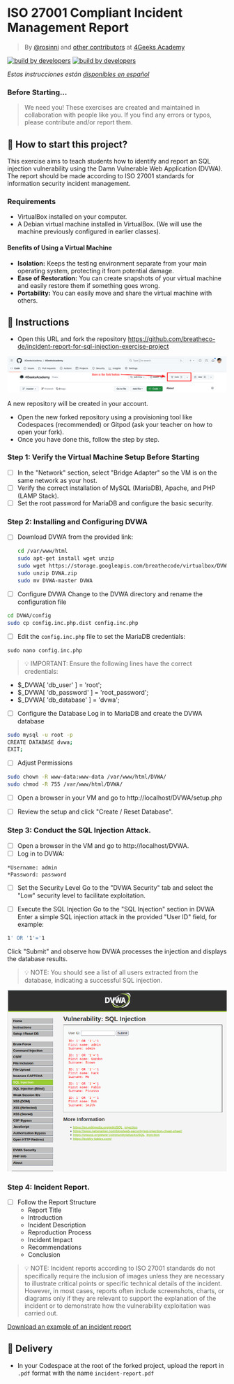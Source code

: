 # ISO 27001 Compliant Incident Management Report
<!-- hide -->

> By [@rosinni](https://github.com/rosinni) and [other contributors](https://github.com/4GeeksAcademy/deploying-wordpress-debian/graphs/contributors) at [4Geeks Academy](https://4geeksacademy.co/)

[![build by developers](https://img.shields.io/badge/build_by-Developers-blue)](https://4geeks.com)
[![build by developers](https://img.shields.io/twitter/follow/4geeksacademy?style=social&logo=twitter)](https://twitter.com/4geeksacademy)

*Estas instrucciones están [disponibles en español](https://github.com/breatheco-de/incident-report-management-exercise-project/blob/main/README.es.md)*
<!-- endhide -->

<!-- hide -->

### Before Starting...

> We need you! These exercises are created and maintained in collaboration with people like you. If you find any errors or typos, please contribute and/or report them.

<!-- endhide -->

## 🌱 How to start this project?

This exercise aims to teach students how to identify and report an SQL injection vulnerability using the Damn Vulnerable Web Application (DVWA). The report should be made according to ISO 27001 standards for information security incident management.

### Requirements

- VirtualBox installed on your computer.
- A Debian virtual machine installed in VirtualBox. (We will use the machine previously configured in earlier classes).

#### Benefits of Using a Virtual Machine

- **Isolation:** Keeps the testing environment separate from your main operating system, protecting it from potential damage.
- **Ease of Restoration:** You can create snapshots of your virtual machine and easily restore them if something goes wrong.
- **Portability:** You can easily move and share the virtual machine with others.

## 📝 Instructions

* Open this URL and fork the repository https://github.com/breatheco-de/incident-report-for-sql-injection-exercise-project

 ![fork button](https://github.com/4GeeksAcademy/4GeeksAcademy/blob/master/site/src/static/fork_button.png?raw=true)

A new repository will be created in your account.

* Open the new forked repository using a provisioning tool like Codespaces (recommended) or Gitpod (ask your teacher on how to open your fork).
* Once you have done this, follow the step by step.


### Step 1: Verify the Virtual Machine Setup Before Starting

- [ ] In the "Network" section, select "Bridge Adapter" so the VM is on the same network as your host.
- [ ] Verify the correct installation of MySQL (MariaDB), Apache, and PHP (LAMP Stack).
- [ ] Set the root password for MariaDB and configure the basic security.

### Step 2: Installing and Configuring DVWA

- [ ] Download DVWA from the provided link:
    ```sh
    cd /var/www/html
    sudo apt-get install wget unzip
    sudo wget https://storage.googleapis.com/breathecode/virtualbox/DVWA.zip
    sudo unzip DVWA.zip
    sudo mv DVWA-master DVWA
    ```

- [ ] Configure DVWA
Change to the DVWA directory and rename the configuration file
```sh
cd DVWA/config 
sudo cp config.inc.php.dist config.inc.php
```
- [ ] Edit the `config.inc.php` file to set the MariaDB credentials:
```ssh
sudo nano config.inc.php
```
> 💡 IMPORTANT: Ensure the following lines have the correct credentials:
* $_DVWA[ 'db_user' ] = 'root';
* $_DVWA[ 'db_password' ] = 'root_password'; 
* $_DVWA[ 'db_database' ] = 'dvwa';

- [ ] Configure the Database
Log in to MariaDB and create the DVWA database
```sh
sudo mysql -u root -p 
CREATE DATABASE dvwa; 
EXIT;
```
- [ ] Adjust Permissions
```sh
sudo chown -R www-data:www-data /var/www/html/DVWA/
sudo chmod -R 755 /var/www/html/DVWA/
```
- [ ] Open a browser in your VM and go to http://localhost/DVWA/setup.php
- [ ] Review the setup and click "Create / Reset Database".


### Step 3: Conduct the SQL Injection Attack.
- [ ] Open a browser in the VM and go to http://localhost/DVWA.
- [ ] Log in to DVWA:
```
*Username: admin
*Password: password
```
- [ ] Set the Security Level
Go to the "DVWA Security" tab and select the "Low" security level to facilitate exploitation.

- [ ] Execute the SQL Injection
Go to the "SQL Injection" section in DVWA
Enter a simple SQL injection attack in the provided "User ID" field, for example:
```sh
1' OR '1'='1
```
Click "Submit" and observe how DVWA processes the injection and displays the database results.
> 💡 NOTE: You should see a list of all users extracted from the database, indicating a successful SQL injection.

![vulnerability](assets/vulnerability.png)


### Step 4: Incident Report.

- [ ] Follow the Report Structure
  * Report Title
  * Introduction
  * Incident Description
  * Reproduction Process
  * Incident Impact
  * Recommendations
  * Conclusion

> 💡 NOTE: Incident reports according to ISO 27001 standards do not specifically require the inclusion of images unless they are necessary to illustrate critical points or specific technical details of the incident. However, in most cases, reports often include screenshots, charts, or diagrams only if they are relevant to support the explanation of the incident or to demonstrate how the vulnerability exploitation was carried out.

[Download an example of an incident report](assets/incident_ISO27001_report.pdf)

## 📝 Delivery

* In your Codespace at the root of the forked project, upload the report in `.pdf` format with the name `incident-report.pdf`